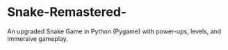 # Snake-Remastered-
An upgraded Snake Game in Python (Pygame) with power-ups, levels, and immersive gameplay.
